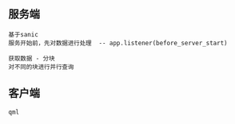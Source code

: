 ## 服务端
    基于sanic
    服务开始前，先对数据进行处理  -- app.listener(before_server_start)

    获取数据 - 分块
    对不同的块进行并行查询
## 客户端 
    qml 
    
